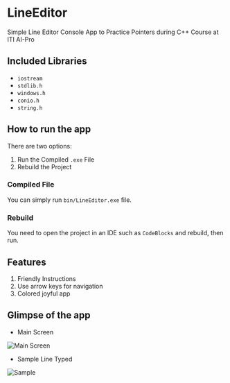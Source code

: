 # LineEditor
Simple Line Editor Console App to Practice Pointers during C++ Course at ITI AI-Pro

## Included Libraries
- `iostream`
- `stdlib.h`
- `windows.h`
- `conio.h`
- `string.h`

## How to run the app
There are two options:
1. Run the Compiled `.exe` File
2. Rebuild the Project

### Compiled File
You can simply run `bin/LineEditor.exe` file.

### Rebuild
You need to open the project in an IDE such as `CodeBlocks` and rebuild, then run.

## Features
1. Friendly Instructions
2. Use arrow keys for navigation
3. Colored joyful app

## Glimpse of the app
- Main Screen

![Main Screen](https://drive.google.com/uc?export=view&id=1zrMGPPJz2bwhBMDC7dNchCsdGCX6da1q)

- Sample Line Typed

![Sample](https://drive.google.com/uc?export=view&id=1b4_mlYlNjd--z41dGUdYpNr6GoIS6kF5)

